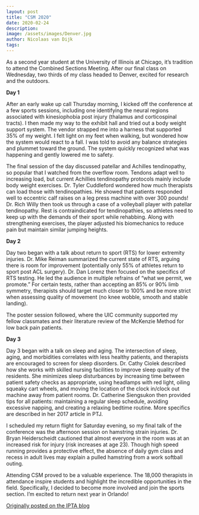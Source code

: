 ```yaml
---
layout: post
title: "CSM 2020"
date: 2020-02-24
description:
image: /assets/images/Denver.jpg
author: Nicolaas van Dijk
tags:
---
```

As a second year student at the University of Illinois at Chicago, it’s tradition to attend the Combined Sections Meeting. After our final class on Wednesday, two thirds of my class headed to Denver, excited for research and the outdoors. 

**Day 1**

After an early wake up call Thursday morning, I kicked off the conference at a few sports sessions, including one identifying the neural regions associated with kinesiophobia post injury (thalamus and corticospinal tracts). I then made my way to the exhibit hall and tried out a body weight support system. The vendor strapped me into a harness that supported 35% of my weight. I felt light on my feet when walking, but wondered how the system would react to a fall. I was told to avoid any balance strategies and plummet toward the ground. The system quickly recognized what was happening and gently lowered me to safety. 

The final session of the day discussed patellar and Achilles tendinopathy, so popular that I watched from the overflow room. Tendons adapt well to increasing load, but current Achillies tendinopathy protocols mainly include body weight exercises. Dr. Tyler Cuddleford wondered how much therapists can load those with tendinopathies. He showed that patients responded well to eccentric calf raises on a leg press machine with over 300 pounds! Dr. Rich Willy then took us through a case of a volleyball player with patellar tendinopathy. Rest is contraindicated for tendinopathies, so athletes need to keep up with the demands of their sport while rehabbing. Along with strengthening exercises, the player adjusted his biomechanics to reduce pain but maintain similar jumping heights.

**Day 2**

Day two began with a talk about return to sport (RTS) for lower extremity injuries. Dr. Mike Reiman summarized the current state of RTS, arguing there is room for improvement (potentially only 55% of athletes return to sport post ACL surgery). Dr. Dan Lorenz then focused on the specifics of RTS testing. He led the audience in multiple refrains of “what we permit, we promote.” For certain tests, rather than accepting an 85% or 90% limb symmetry, therapists should target much closer to 100% and be more strict when assessing quality of movement (no knee wobble, smooth and stable landing). 

The poster session followed, where the UIC community supported my fellow classmates and their literature review of the McKenzie Method for low back pain patients. 

**Day 3**

Day 3 began with a talk on sleep and aging. The intersection of sleep, aging, and morbidities correlates with less healthy patients, and therapists are encouraged to screen for sleep disorders. Dr. Cathy Ciolek described how she works with skilled nursing facilities to improve sleep quality of the residents. She minimizes sleep disturbances by increasing time between patient safety checks as appropriate, using headlamps with red light, oiling squeaky cart wheels, and moving the location of the clock in/clock out machine away from patient rooms. Dr. Catherine Siengsukon then provided tips for all patients: maintaining a regular sleep schedule, avoiding excessive napping, and creating a relaxing bedtime routine. More specifics are described in her 2017 article in PTJ.

I scheduled my return flight for Saturday evening, so my final talk of the conference was the afternoon session on hamstring strain injuries. Dr. Bryan Heiderscheidt cautioned that almost everyone in the room was at an increased risk for injury (risk increases at age 23). Though high speed running provides a protective effect, the absence of daily gym class and recess in adult lives may explain a pulled hamstring from a work softball outing. 

Attending CSM proved to be a valuable experience. The 18,000 therapists in attendance inspire students and highlight the incredible opportunities in the field. Specifically, I decided to become more involved and join the sports section. I’m excited to return next year in Orlando!

[Originally posted on the IPTA blog](https://www.ipta.org/blogpost/1842626/2020-Combined-Section-Meeting-Reflections?tag=CSM+2020%3B+Student+Support+Funding)
